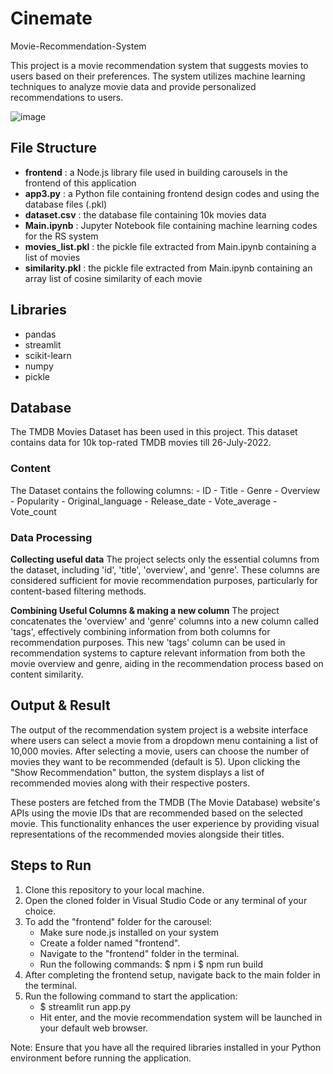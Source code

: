 # Cinemate
Movie-Recommendation-System

This project is a movie recommendation system that suggests movies to users based on their preferences. The system utilizes machine learning techniques to analyze movie data and provide personalized recommendations to users.

![image](https://github.com/rajukumar61/Movie-Recommendation-System/assets/168325347/e6420f20-cfc4-43fe-af85-219248b4c8f2)


## File Structure

- **frontend** : a Node.js library file used in building carousels in the frontend of this application
- **app3.py** : a Python file containing frontend design codes and using the database files (.pkl)
- **dataset.csv** : the database file containing 10k movies data
- **Main.ipynb** : Jupyter Notebook file containing machine learning codes for the RS system
- **movies_list.pkl** : the pickle file extracted from Main.ipynb containing a list of movies
- **similarity.pkl** : the pickle file extracted from Main.ipynb containing an array list of cosine similarity of each movie

## Libraries
  - pandas
  - streamlit
  - scikit-learn
  - numpy
  - pickle

## Database
The TMDB Movies Dataset has been used in this project. This dataset contains data for 10k top-rated TMDB movies till 26-July-2022.

   ### Content
   The Dataset contains the following columns:
      - ID
      - Title
      - Genre
      - Overview
      - Popularity
      - Original_language
      - Release_date
      - Vote_average
      - Vote_count

  ### Data Processing
  **Collecting useful data**
    The project selects only the essential columns from the dataset, including 'id', 'title', 'overview', and 'genre'. These columns are considered sufficient for movie recommendation purposes, particularly for content-based filtering methods.

  **Combining Useful Columns & making a new column**
    The project concatenates the 'overview' and 'genre' columns into a new column called 'tags', effectively combining information from both columns for recommendation purposes. This new 'tags' column can be used in recommendation systems to capture relevant information from both the movie overview and genre, aiding in the recommendation process based on content similarity.

## Output & Result
The output of the recommendation system project is a website interface where users can select a movie from a dropdown menu containing a list of 10,000 movies. After selecting a movie, users can choose the number of movies they want to be recommended (default is 5). Upon clicking the "Show Recommendation" button, the system displays a list of recommended movies along with their respective posters.

These posters are fetched from the TMDB (The Movie Database) website's APIs using the movie IDs that are recommended based on the selected movie. This functionality enhances the user experience by providing visual representations of the recommended movies alongside their titles.


## Steps to Run
1. Clone this repository to your local machine.
2. Open the cloned folder in Visual Studio Code or any terminal of your choice.
3. To add the "frontend" folder for the carousel:
    - Make sure node.js installed on your system
    - Create a folder named "frontend".
    - Navigate to the "frontend" folder in the terminal.
    - Run the following commands:
        $ npm i
        $ npm run build
4. After completing the frontend setup, navigate back to the main folder in the terminal.
5. Run the following command to start the application:
    - $ streamlit run app.py
    - Hit enter, and the movie recommendation system will be launched in your default web browser.

Note: Ensure that you have all the required libraries installed in your Python environment before running the application.
